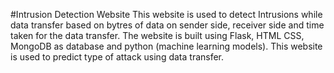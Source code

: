 #Intrusion Detection Website
This website is used to detect Intrusions while data transfer based on bytres of data on sender side, receiver side and time taken for the data transfer.
The website is built using Flask, HTML CSS, MongoDB as database and python (machine learning models).
This website is used to predict type of attack using data transfer.



